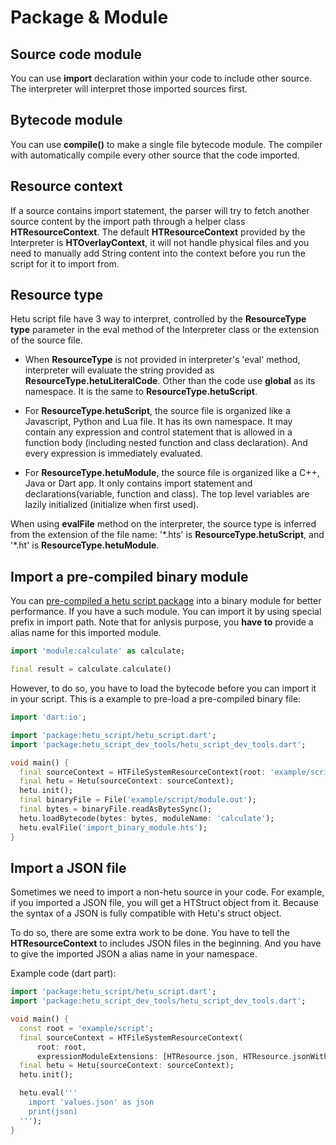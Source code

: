 # Package & Module

## Source code module

You can use **import** declaration within your code to include other source. The interpreter will interpret those imported sources first.

## Bytecode module

You can use **compile()** to make a single file bytecode module. The compiler with automatically compile every other source that the code imported.

## Resource context

If a source contains import statement, the parser will try to fetch another source content by the import path through a helper class **HTResourceContext**. The default **HTResourceContext** provided by the Interpreter is **HTOverlayContext**, it will not handle physical files and you need to manually add String content into the context before you run the script for it to import from.

## Resource type

Hetu script file have 3 way to interpret, controlled by the **ResourceType type** parameter in the eval method of the Interpreter class or the extension of the source file.

- When **ResourceType** is not provided in interpreter's 'eval' method, interpreter will evaluate the string provided as **ResourceType.hetuLiteralCode**. Other than the code use **global** as its namespace. It is the same to **ResourceType.hetuScript**.

- For **ResourceType.hetuScript**, the source file is organized like a Javascript, Python and Lua file. It has its own namespace. It may contain any expression and control statement that is allowed in a function body (including nested function and class declaration). And every expression is immediately evaluated.

- For **ResourceType.hetuModule**, the source file is organized like a C++, Java or Dart app. It only contains import statement and declarations(variable, function and class). The top level variables are lazily initialized (initialize when first used).

When using **evalFile** method on the interpreter, the source type is inferred from the extension of the file name: '\*.hts' is **ResourceType.hetuScript**, and '\*.ht' is **ResourceType.hetuModule**.

## Import a pre-compiled binary module

You can [pre-compiled a hetu script package](../command_line_tool/readme.md#compile) into a binary module for better performance. If you have a such module. You can import it by using special prefix in import path. Note that for anlysis purpose, you **have to** provide a alias name for this imported module.

```dart
import 'module:calculate' as calculate;

final result = calculate.calculate()
```

However, to do so, you have to load the bytecode before you can import it in your script. This is a example to pre-load a pre-compiled binary file:

```dart
import 'dart:io';

import 'package:hetu_script/hetu_script.dart';
import 'package:hetu_script_dev_tools/hetu_script_dev_tools.dart';

void main() {
  final sourceContext = HTFileSystemResourceContext(root: 'example/script/');
  final hetu = Hetu(sourceContext: sourceContext);
  hetu.init();
  final binaryFile = File('example/script/module.out');
  final bytes = binaryFile.readAsBytesSync();
  hetu.loadBytecode(bytes: bytes, moduleName: 'calculate');
  hetu.evalFile('import_binary_module.hts');
}
```

## Import a JSON file

Sometimes we need to import a non-hetu source in your code. For example, if you imported a JSON file, you will get a HTStruct object from it. Because the syntax of a JSON is fully compatible with Hetu's struct object.

To do so, there are some extra work to be done. You have to tell the **HTResourceContext** to includes JSON files in the beginning. And you have to give the imported JSON a alias name in your namespace.

Example code (dart part):

```dart
import 'package:hetu_script/hetu_script.dart';
import 'package:hetu_script_dev_tools/hetu_script_dev_tools.dart';

void main() {
  const root = 'example/script';
  final sourceContext = HTFileSystemResourceContext(
      root: root,
      expressionModuleExtensions: [HTResource.json, HTResource.jsonWithComments]);
  final hetu = Hetu(sourceContext: sourceContext);
  hetu.init();

  hetu.eval('''
    import 'values.json' as json
    print(json)
  ''');
}
```
